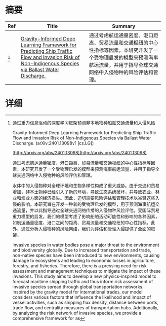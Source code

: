 # 摘要

| Ref | Title | Summary |
| --- | --- | --- |
| [^1] | [Gravity-Informed Deep Learning Framework for Predicting Ship Traffic Flow and Invasion Risk of Non-Indigenous Species via Ballast Water Discharge.](http://arxiv.org/abs/2401.13098) | 通过考虑航运通量密度、港口距离、贸易流量和交通枢纽的中心性指标等因素，本研究开发了一个受物理启发的模型来预测海事航运流量，并用于指导全球交通网络中入侵物种的风险评估和管理。 |

# 详细

[^1]: 通过重力信息驱动的深度学习框架预测非本地物种船舶交通流量和入侵风险

    Gravity-Informed Deep Learning Framework for Predicting Ship Traffic Flow and Invasion Risk of Non-Indigenous Species via Ballast Water Discharge. (arXiv:2401.13098v1 [cs.LG])

    [http://arxiv.org/abs/2401.13098](http://arxiv.org/abs/2401.13098)

    通过考虑航运通量密度、港口距离、贸易流量和交通枢纽的中心性指标等因素，本研究开发了一个受物理启发的模型来预测海事航运流量，并用于指导全球交通网络中入侵物种的风险评估和管理。

    

    水体中的入侵物种对全球环境和生物多样性构成了重大威胁。由于交通和贸易增加，非本土物种已经引入了新的环境，导致生态系统破坏，并导致农业、林业和渔业方面的经济损失。因此，迫切需要风险评估和管理技术以减轻这些入侵的影响。本研究旨在开发一种新的受物理启发的模型，用于预测海事航运交通流量，并以此指导通过全球交通网络传播的入侵物种风险评估。受国际贸易重力模型的启发，我们的模型考虑了影响船舶活动可能性和影响的各种因素，如航运通量密度、港口之间的距离、贸易流量和交通枢纽的中心性指标。此外，通过分析入侵物种的风险网络，我们为评估和管理入侵提供了全面的框架。

    Invasive species in water bodies pose a major threat to the environment and biodiversity globally. Due to increased transportation and trade, non-native species have been introduced to new environments, causing damage to ecosystems and leading to economic losses in agriculture, forestry, and fisheries. Therefore, there is a pressing need for risk assessment and management techniques to mitigate the impact of these invasions. This study aims to develop a new physics-inspired model to forecast maritime shipping traffic and thus inform risk assessment of invasive species spread through global transportation networks. Inspired by the gravity model for international trades, our model considers various factors that influence the likelihood and impact of vessel activities, such as shipping flux density, distance between ports, trade flow, and centrality measures of transportation hubs. Additionally, by analyzing the risk network of invasive species, we provide a comprehensive framework for as
    

